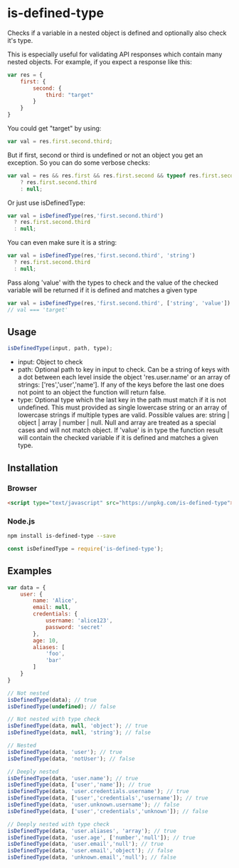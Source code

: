 # is-defined-type
Checks if a variable in a nested object is defined and optionally also check it's type. 

This is especially useful for validating API responses which contain many nested objects. For example, if you expect a response like this:
```js
var res = {
    first: {
        second: {
            third: "target"
        } 
    }
}
```
You could get "target" by using: 
```js
var val = res.first.second.third;
```
But if first, second or third is undefined or not an object you get an exception. So you can do some verbose checks:
```js
var val = res && res.first && res.first.second && typeof res.first.second.third !== 'undefined' 
    ? res.first.second.third
    : null;
```
Or just use isDefinedType:
```js
var val = isDefinedType(res,'first.second.third')
  ? res.first.second.third
  : null;
```
You can even make sure it is a string:
```js
var val = isDefinedType(res,'first.second.third', 'string')
  ? res.first.second.third
  : null;
```
Pass along 'value' with the types to check and the value of the checked variable will be returned if it is defined and matches a given type
```js
var val = isDefinedType(res,'first.second.third', ['string', 'value']) || null; 
// val === 'target'
```
## Usage
```js
isDefinedType(input, path, type);
```
* input: Object to check
* path: Optional path to key in input to check. Can be a string of keys with a dot between each level inside the object 'res.user.name' or an array of strings: ['res','user','name']. If any of the keys before the last one does not point to an object the function will return false.
* type: Optional type which the last key in the path must match if it is not undefined. This must provided as single lowercase string or an array of lowercase strings if multiple types are valid. Possible values are: string | object | array | number | null. Null and array are treated as a special cases and will not match object. If 'value' is in type the function result will contain the checked variable if it is defined and matches a given type.

## Installation
### Browser
```html
<script type="text/javascript" src="https://unpkg.com/is-defined-type">
```
### Node.js
```bash
npm install is-defined-type --save
```
```js
const isDefinedType = require('is-defined-type');
```
## Examples
```js
var data = {
    user: {
        name: 'Alice',
        email: null,
        credentials: {
            username: 'alice123',
            password: 'secret'
        },
        age: 10,
        aliases: [
            'foo',
            'bar'
        ]
    }
}

// Not nested
isDefinedType(data); // true
isDefinedType(undefined); // false

// Not nested with type check
isDefinedType(data, null, 'object'); // true
isDefinedType(data, null, 'string'); // false

// Nested
isDefinedType(data, 'user'); // true
isDefinedType(data, 'notUser'); // false

// Deeply nested
isDefinedType(data, 'user.name'); // true
isDefinedType(data, ['user','name']); // true
isDefinedType(data, 'user.credentials.username'); // true
isDefinedType(data, ['user','credentials','username']); // true
isDefinedType(data, 'user.unknown.username'); // false
isDefinedType(data, ['user','credentials','unknown']); // false

// Deeply nested with type check
isDefinedType(data, 'user.aliases', 'array'); // true
isDefinedType(data, 'user.age', ['number','null']); // true
isDefinedType(data, 'user.email','null'); // true
isDefinedType(data, 'user.email','object'); // false
isDefinedType(data, 'unknown.email','null'); // false

```
